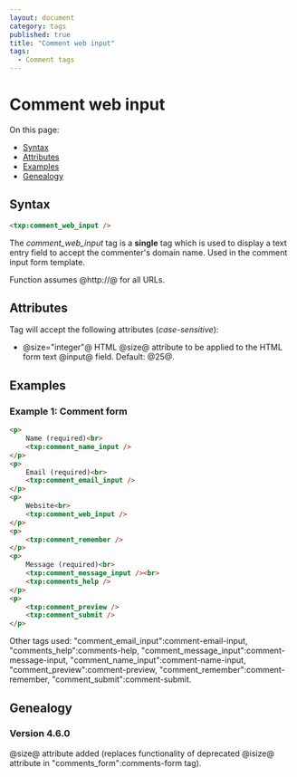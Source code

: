 ```yaml
---
layout: document
category: tags
published: true
title: "Comment web input"
tags:
  - Comment tags
---
```


# Comment web input

On this page:

* [Syntax](#user-content-syntax)
* [Attributes](#user-content-attributes)
* [Examples](#user-content-examples)
* [Genealogy](#user-content-genealogy)

## Syntax

```html
<txp:comment_web_input />
```

The *comment_web_input* tag is a __single__ tag which is used to display a text entry field to accept the commenter's domain name. Used in the comment input form template.

Function assumes @http://@ for all URLs.

## Attributes

Tag will accept the following attributes (*case-sensitive*):

* @size="integer"@
HTML @size@ attribute to be applied to the HTML form text @input@ field.
Default: @25@.

## Examples

### Example 1: Comment form

```html
<p>
    Name (required)<br>
    <txp:comment_name_input />
</p>
<p>
    Email (required)<br>
    <txp:comment_email_input />
</p>
<p>
    Website<br>
    <txp:comment_web_input />
</p>
<p>
    <txp:comment_remember />
</p>
<p>
    Message (required)<br>
    <txp:comment_message_input /><br>
    <txp:comments_help />
</p>
<p>
    <txp:comment_preview />
    <txp:comment_submit />
</p>
```

Other tags used: "comment_email_input":comment-email-input, "comments_help":comments-help, "comment_message_input":comment-message-input, "comment_name_input":comment-name-input, "comment_preview":comment-preview, "comment_remember":comment-remember, "comment_submit":comment-submit.

## Genealogy

### Version 4.6.0

@size@ attribute added (replaces functionality of deprecated @isize@ attribute in "comments_form":comments-form tag).

